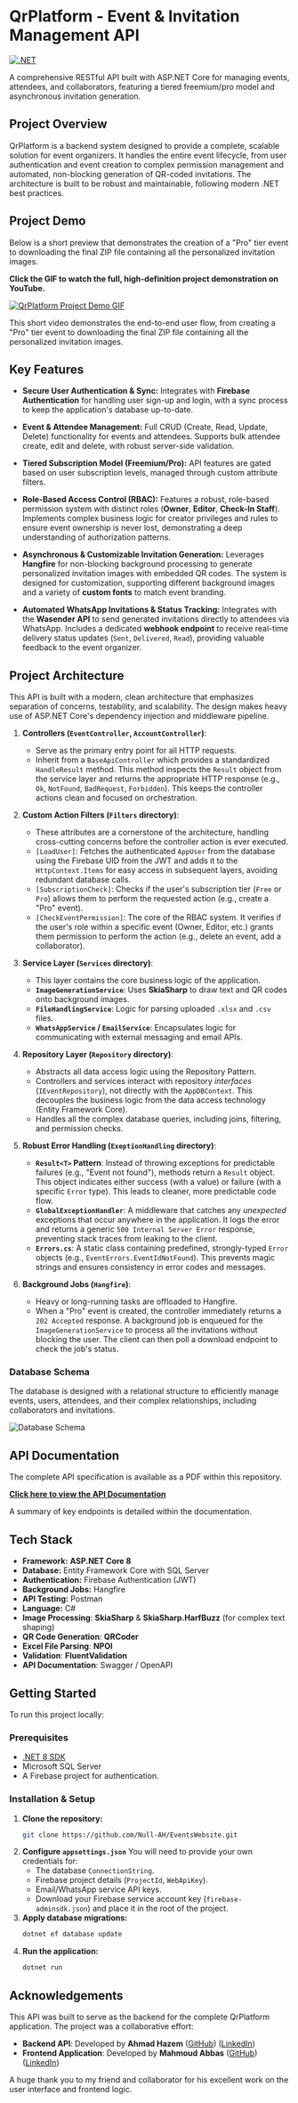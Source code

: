 # QrPlatform - Event & Invitation Management API

[![.NET](https://img.shields.io/badge/.NET-8.0-blueviolet)](https://dotnet.microsoft.com/)

A comprehensive RESTful API built with ASP.NET Core for managing events, attendees, and collaborators, featuring a tiered freemium/pro model and asynchronous invitation generation.

## Project Overview

QrPlatform is a backend system designed to provide a complete, scalable solution for event organizers. It handles the entire event lifecycle, from user authentication and event creation to complex permission management and automated, non-blocking generation of QR-coded invitations. The architecture is built to be robust and maintainable, following modern .NET best practices.

## Project Demo

Below is a short preview that demonstrates the creation of a "Pro" tier event to downloading the final ZIP file containing all the personalized invitation images.

**Click the GIF to watch the full, high-definition project demonstration on YouTube.**

[![QrPlatform Project Demo GIF](Docs/Qr-Platform-Demo-2.0.gif)](https://youtu.be/Cqn0iufXll8)

This short video demonstrates the end-to-end user flow, from creating a "Pro" tier event to downloading the final ZIP file containing all the personalized invitation images.

## Key Features

*   **Secure User Authentication & Sync:**  Integrates with **Firebase Authentication** for handling user sign-up and login, with a sync process to keep the application's database up-to-date.

*   **Event & Attendee Management:** Full CRUD (Create, Read, Update, Delete) functionality for events and attendees. Supports bulk attendee create, edit and delete, with robust server-side validation.
*   **Tiered Subscription Model (Freemium/Pro):** API features are gated based on user subscription levels, managed through custom attribute filters.
*   **Role-Based Access Control (RBAC):** Features a robust, role-based permission system with distinct roles (**Owner**, **Editor**, **Check-In Staff**). Implements complex business logic for creator privileges and rules to ensure event ownership is never lost, demonstrating a deep understanding of authorization patterns.

*   **Asynchronous & Customizable Invitation Generation:** Leverages **Hangfire** for non-blocking background processing to generate personalized invitation images with embedded QR codes. The system is designed for customization, supporting different background images and a variety of **custom fonts** to match event branding.

*   **Automated WhatsApp Invitations & Status Tracking:** Integrates with the **Wasender API** to send generated invitations directly to attendees via WhatsApp. Includes a dedicated **webhook endpoint** to receive real-time delivery status updates (`Sent`, `Delivered`, `Read`), providing valuable feedback to the event organizer.

## Project Architecture

This API is built with a modern, clean architecture that emphasizes separation of concerns, testability, and scalability. The design makes heavy use of ASP.NET Core's dependency injection and middleware pipeline.

1.  **Controllers (`EventController`, `AccountController`)**:
    *   Serve as the primary entry point for all HTTP requests.
    *   Inherit from a `BaseApiController` which provides a standardized `HandleResult` method. This method inspects the `Result` object from the service layer and returns the appropriate HTTP response (e.g., `Ok`, `NotFound`, `BadRequest`, `Forbidden`). This keeps the controller actions clean and focused on orchestration.

2.  **Custom Action Filters (`Filters` directory)**:
    *   These attributes are a cornerstone of the architecture, handling cross-cutting concerns before the controller action is ever executed.
    *   `[LoadUser]`: Fetches the authenticated `AppUser` from the database using the Firebase UID from the JWT and adds it to the `HttpContext.Items` for easy access in subsequent layers, avoiding redundant database calls.
    *   `[SubscriptionCheck]`: Checks if the user's subscription tier (`Free` or `Pro`) allows them to perform the requested action (e.g., create a "Pro" event).
    *   `[CheckEventPermission]`: The core of the RBAC system. It verifies if the user's role within a specific event (Owner, Editor, etc.) grants them permission to perform the action (e.g., delete an event, add a collaborator).

3.  **Service Layer (`Services` directory)**:
    *   This layer contains the core business logic of the application.
    *   **`ImageGenerationService`**: Uses **SkiaSharp** to draw text and QR codes onto background images.
    *   **`FileHandlingService`**: Logic for parsing uploaded `.xlsx` and `.csv` files.
    *   **`WhatsAppService` / `EmailService`**: Encapsulates logic for communicating with external messaging and email APIs.

4.  **Repository Layer (`Repository` directory)**:
    *   Abstracts all data access logic using the Repository Pattern.
    *   Controllers and services interact with repository *interfaces* (`IEventRepository`), not directly with the `AppDBContext`. This decouples the business logic from the data access technology (Entity Framework Core).
    *   Handles all the complex database queries, including joins, filtering, and permission checks.

5.  **Robust Error Handling (`ExeptionHandling` directory)**:
    *   **`Result<T>` Pattern**: Instead of throwing exceptions for predictable failures (e.g., "Event not found"), methods return a `Result` object. This object indicates either success (with a value) or failure (with a specific `Error` type). This leads to cleaner, more predictable code flow.
    *   **`GlobalExceptionHandler`**: A middleware that catches any *unexpected* exceptions that occur anywhere in the application. It logs the error and returns a generic `500 Internal Server Error` response, preventing stack traces from leaking to the client.
    *   **`Errors.cs`**: A static class containing predefined, strongly-typed `Error` objects (e.g., `EventErrors.EventIdNotFound`). This prevents magic strings and ensures consistency in error codes and messages.

6.  **Background Jobs (`Hangfire`)**:
    *   Heavy or long-running tasks are offloaded to Hangfire.
    *   When a "Pro" event is created, the controller immediately returns a `202 Accepted` response. A background job is enqueued for the `ImageGenerationService` to process all the invitations without blocking the user. The client can then poll a download endpoint to check the job's status.

### Database Schema

The database is designed with a relational structure to efficiently manage events, users, attendees, and their complex relationships, including collaborators and invitations.

![Database Schema](Docs/db-diagram_2.0.png)


## API Documentation

The complete API specification is available as a PDF within this repository. 

**[Click here to view the API Documentation](Docs/QrPlatform_API_Specification_2.0.pdf)**

A summary of key endpoints is detailed within the documentation.

## Tech Stack

*   **Framework:** **ASP.NET Core 8**
*   **Database:** Entity Framework Core with SQL Server
*   **Authentication:** Firebase Authentication (JWT)
*   **Background Jobs:** Hangfire
*   **API Testing:** Postman
*   **Language:** C#
*   **Image Processing**: **SkiaSharp** & **SkiaSharp.HarfBuzz** (for complex text shaping)
*   **QR Code Generation**: **QRCoder**
*   **Excel File Parsing**: **NPOI**
*   **Validation**: **FluentValidation**
*   **API Documentation**: Swagger / OpenAPI

## Getting Started

To run this project locally:

### Prerequisites

*   [.NET 8 SDK](https://dotnet.microsoft.com/en-us/download/dotnet/8.0)
*   Microsoft SQL Server
*   A Firebase project for authentication.

### Installation & Setup

1.  **Clone the repository:**
    ```sh
    git clone https://github.com/Null-AH/EventsWebsite.git
    ```
2.  **Configure `appsettings.json`**
    You will need to provide your own credentials for:
    *   The database `ConnectionString`.
    *   Firebase project details (`ProjectId`, `WebApiKey`).
    *   Email/WhatsApp service API keys.
    *   Download your Firebase service account key (`firebase-adminsdk.json`) and place it in the root of the project.
3.  **Apply database migrations:**
    ```sh
    dotnet ef database update
    ```
4.  **Run the application:**
    ```sh
    dotnet run
    ```
## Acknowledgements

This API was built to serve as the backend for the complete QrPlatform application. The project was a collaborative effort:

*   **Backend API**: Developed by **Ahmad Hazem** ([GitHub](https://github.com/Null-AH)) ([LinkedIn](https://www.linkedin.com/in/ahmed-almazni/))
*   **Frontend Application**: Developed by **Mahmoud Abbas** ([GitHub](https://github.com/76mas)) ([LinkedIn](https://www.linkedin.com/in/mahmoud-abbas-104ab9257/))

A huge thank you to my friend and collaborator for his excellent work on the user interface and frontend logic.
